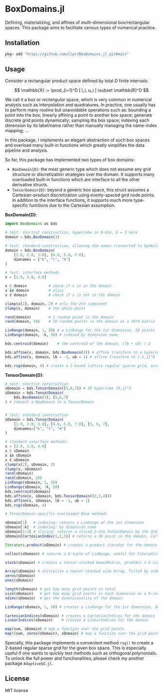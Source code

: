 # BoxDomains.jl

Defining, materializing, and affines of multi-dimensional box/rectangular spaces. This package aims to facilitate various types of numerical practice.


## Installation

```julia
pkg> add "https://github.com/Clpr/BoxDomains.jl.git#main"
```


## Usage

Consider a rectangular product space defined by total $D$ finite intervals:

$$
\mathbb{X} := \prod_{i=1}^D [ l_i, u_i ]  \subset \mathbb{R}^D
$$

We call it a _box_ or _rectangular_ space, which is very common in numerical analysis such as 
interpolation and quadratures. In practice, one usually has to perform many routine but unavoidable operations such as: bounding a point into the box; linearly affining a point to another box space; generate discrete grid points dynamically; sampling ths box space; indexing each dimension by its label/name rather than manually managing the name-index mapping; ...

In this package, I implements an elegant abstraction of such box spaces and overload many built-in functions which greatly simplifies the data pipeline and analysis. 


So far, this package has implemented two types of box domains:
- `BoxDomain{D}`: the most generic type which does not assume any grid structure or discretization strategies over the domain. It supports many overloaded built-in functions which are interface to all the other derivative structs.
- `TensorDomain{D}`: beyond a generic box space, this struct assumes a Cartesian-product discretization using evenly-spaced gird node points. In addition to the interface functions, it supports much more type-specific functions due to the Cartesian assumption.


**BoxDomain{D}**:
```julia
import BoxDomains as bds

# test: shortcut construction, hypercube in D-dim, D = 3 here
domain = bds.BoxDomain(3)

# test: standard construction, allowing dim names (converted to Symbols)
domain = bds.BoxDomain(
    [1.0, 2.0, 3.0], [4.0, 5.0, 7.0], 
    dimnames = ["k", "l", "m"]
)

# test: interface methods
x = [2.0, 3.0, 4.0]

x ∈ domain          # check if x is in the domain
x in domain         # alias
x ∉ domain          # check if x is not in the domain

clamp(x[2], domain, 2) # only the 2nd component
clamp(x, domain)    # the whole point

rand(domain)        # 1 random point in the domain
rand(domain, 10)    # 10 random points in the domain as a 10*D matrix

LinRange(domain, 1, 50) # a LinRange for the 1st dimension, 50 points
LinRange(domain, :k, 50) # indexed by dimension name

bds.centroid(domain)    # the centroid of the domain, (lb + ub) / 2

bds.affine(x, domain, bds.BoxDomain(3)) # affine transform to a hypercube
bds.affine(x, domain, lb = -1, ub = 1) # affine transform to [-1,1]^D

bds.rsg(domain, 4) # create a 2-based lattice regular sparse grid, accuracy 4
```

**TensorDomain{D}**:
```julia
# test: shortcut construction
sDomain = bds.TensorDomain([5,6,7]) # 3D hypercube [0,1]^3
sDomain = bds.TensorDomain(
    bds.BoxDomain(3), [5,6,7]
) # convert a BoxDomain to a TensorDomain


# test: standard construction
sDomain = bds.TensorDomain(
    [1.0, 2.0, 3.0], [4.0, 5.0, 7.0], [5, 6, 7], 
    dimnames=["k", "l", "m"]
)

# standard interface methods:
x = [2.0, 3.0, 4.0]
x ∈ sDomain
x in sDomain
x ∉ sDomain
clamp(x[2], sDomain, 2)
clamp(x, sDomain)
rand(sDomain)
rand(sDomain, 10)
LinRange(sDomain, 1, 50)
LinRange(sDomain, :k, 50)
bds.centroid(sDomain)
bds.affine(x, sDomain, bds.TensorDomain([2,3,4]))
bds.affine(x, sDomain, lb = -1, ub = 1)
bds.rsg(sDomain, 4)

# TensorDomain-specific overloaded Base methods

sDomain[1]   # indexing: returns a LinRange of the 1st dimension
sDomain[:k]  # indexing: by dimension name
sDomain[2:3] # slicing: returns a sliced 2-dim TensorDomain by the 2nd, 3rd dim
sDomain[CartesianIndex(1,2,3)] # returns a 3D point in the domain, Cartesian

Iterators.product(sDomain) # creates a product iterator for the domain

collect(sDomain) # returns a D-tuple of LinRange, useful for Interpolations.jl

stack(sDomain) # creates a tensor-stacked NamedMatrix, prod(Ns) x D size

Array(sDomain) # initialize a tensor-stacked size Array, filled by undef/0/1
zeros(sDomain)
ones(sDomain)

length(sDomain) # get how many grid points in total
size(sDomain)   # get how many grid points in each dimension as a D-int tuple
ndims(sDomain)  # get the dimensionality of the domain

LinRange(sDomain, 1, 50) # creates a LinRange for the 1st dimension, 50 points

CartesianIndices(sDomain) # creates a CartesianIndices for the domain
LinearIndices(sDomain)    # creates a LinearIndices for the domain

map(sum, sDomain) # map a function over the grid points
map!(sum, zeros(sDomain), sDomain) # map a function over the grid points, store

```


Specially, this package implements a convenient method `rsg()` to
create a 2-based regular sparse grid for the given box space. This is especially
useful if one wants to quickly test methods such as orthogonal polynomials.
To unlock the full power and functionalities, please check my another package
`AdaptiveSG.jl`.







## License

MIT license













